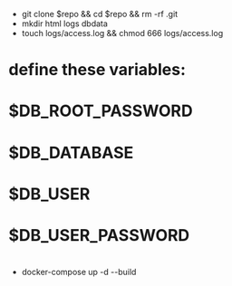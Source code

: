 * git clone $repo && cd $repo  && rm -rf .git
* mkdir html logs dbdata
* touch logs/access.log && chmod 666 logs/access.log
#
# define these variables:
#      $DB_ROOT_PASSWORD
#      $DB_DATABASE
#      $DB_USER
#      $DB_USER_PASSWORD
#
* docker-compose up -d --build

